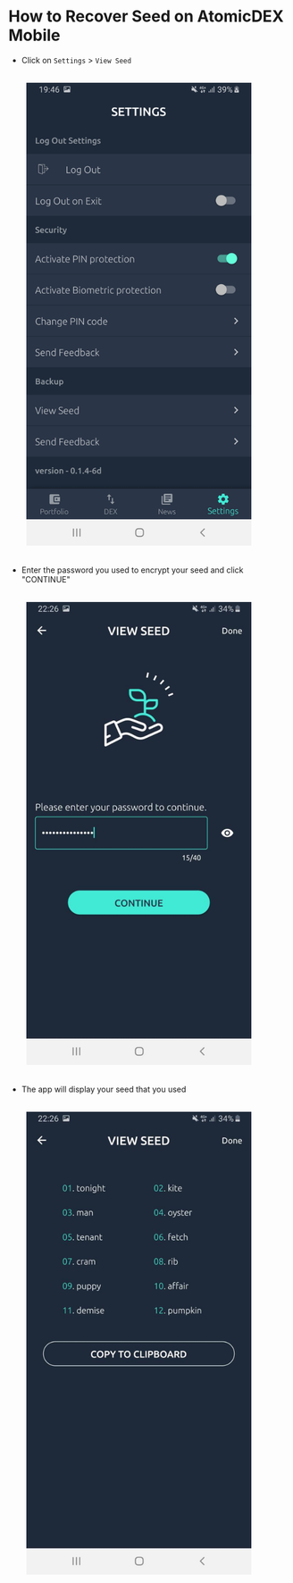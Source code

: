 # How to Recover Seed on AtomicDEX Mobile

- Click on `Settings` > `View Seed`

<div style="margin: 2rem; text-align: center; width: 80%">

<img src="/how-to-recover/how-to-recover-01.jpg">

</div>

- Enter the password you used to encrypt your seed and click "CONTINUE"

<div style="margin: 2rem; text-align: center; width: 80%">

<img src="/how-to-recover/how-to-recover-02.jpg">

</div>

- The app will display your seed that you used

<div style="margin: 2rem; text-align: center; width: 80%">

<img src="/how-to-recover/how-to-recover-03.jpg">

</div>

